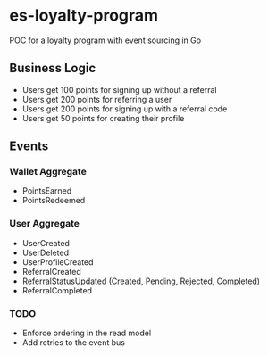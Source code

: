 # es-loyalty-program

POC for a loyalty program with event sourcing in Go

## Business Logic

-   Users get 100 points for signing up without a referral
-   Users get 200 points for referring a user
-   Users get 200 points for signing up with a referral code
-   Users get 50 points for creating their profile

## Events

### Wallet Aggregate

-   PointsEarned
-   PointsRedeemed

### User Aggregate

-   UserCreated
-   UserDeleted
-   UserProfileCreated
-   ReferralCreated
-   ReferralStatusUpdated (Created, Pending, Rejected, Completed)
-   ReferralCompleted

### TODO

-   Enforce ordering in the read model
-   Add retries to the event bus
